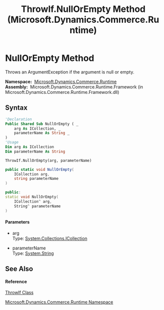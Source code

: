 ﻿---
title: ThrowIf.NullOrEmpty Method  (Microsoft.Dynamics.Commerce.Runtime)
TOCTitle: NullOrEmpty Method
ms:assetid: M:Microsoft.Dynamics.Commerce.Runtime.ThrowIf.NullOrEmpty(System.Collections.ICollection,System.String)
ms:mtpsurl: https://technet.microsoft.com/en-us/library/microsoft.dynamics.commerce.runtime.throwif.nullorempty(v=AX.60)
ms:contentKeyID: 65321332
ms.date: 05/18/2015
mtps_version: v=AX.60
f1_keywords:
- Microsoft.Dynamics.Commerce.Runtime.ThrowIf.NullOrEmpty
dev_langs:
- CSharp
- C++
- VB
---

# NullOrEmpty Method

Throws an ArgumentException if the argument is null or empty.

**Namespace:**  [Microsoft.Dynamics.Commerce.Runtime](microsoft-dynamics-commerce-runtime-namespace.md)  
**Assembly:**  Microsoft.Dynamics.Commerce.Runtime.Framework (in Microsoft.Dynamics.Commerce.Runtime.Framework.dll)

## Syntax

``` vb
'Declaration
Public Shared Sub NullOrEmpty ( _
    arg As ICollection, _
    parameterName As String _
)
'Usage
Dim arg As ICollection
Dim parameterName As String

ThrowIf.NullOrEmpty(arg, parameterName)
```

``` csharp
public static void NullOrEmpty(
    ICollection arg,
    string parameterName
)
```

``` c++
public:
static void NullOrEmpty(
    ICollection^ arg, 
    String^ parameterName
)
```

#### Parameters

  - arg  
    Type: [System.Collections.ICollection](https://technet.microsoft.com/en-us/library/b1ht6113\(v=ax.60\))  

<!-- end list -->

  - parameterName  
    Type: [System.String](https://technet.microsoft.com/en-us/library/s1wwdcbf\(v=ax.60\))  

## See Also

#### Reference

[ThrowIf Class](throwif-class-microsoft-dynamics-commerce-runtime.md)

[Microsoft.Dynamics.Commerce.Runtime Namespace](microsoft-dynamics-commerce-runtime-namespace.md)

